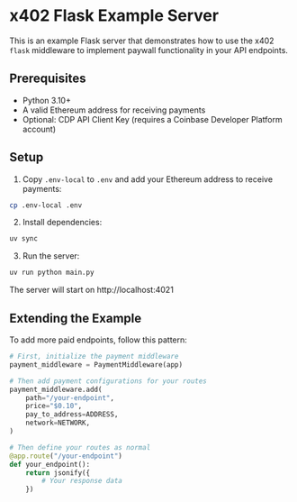 # x402 Flask Example Server

This is an example Flask server that demonstrates how to use the x402 `flask` middleware to implement paywall functionality in your API endpoints.

## Prerequisites

- Python 3.10+
- A valid Ethereum address for receiving payments
- Optional: CDP API Client Key (requires a Coinbase Developer Platform account)

## Setup

1. Copy `.env-local` to `.env` and add your Ethereum address to receive payments:

```bash
cp .env-local .env
```

2. Install dependencies:

```bash
uv sync
```

3. Run the server:

```bash
uv run python main.py
```

The server will start on http://localhost:4021

## Extending the Example

To add more paid endpoints, follow this pattern:

```python
# First, initialize the payment middleware
payment_middleware = PaymentMiddleware(app)

# Then add payment configurations for your routes
payment_middleware.add(
    path="/your-endpoint",
    price="$0.10",
    pay_to_address=ADDRESS,
    network=NETWORK,
)

# Then define your routes as normal
@app.route("/your-endpoint")
def your_endpoint():
    return jsonify({
        # Your response data
    })
```
